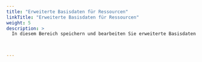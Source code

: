 ```yaml
---
title: "Erweiterte Basisdaten für Ressourcen"
linkTitle: "Erweiterte Basisdaten für Ressourcen"
weight: 5
description: >
  In diesem Bereich speichern und bearbeiten Sie erweiterte Basisdaten einer Ressource. Diese Basisdaten können Sie über den Button "Bearbeiten" ändern. Zu den erweiterten Basisdaten einer Ressource gehören Gliederungen, Klassifikationen, Tarife, Terminals, Feiertage und Dokumente. 
 


---
```




